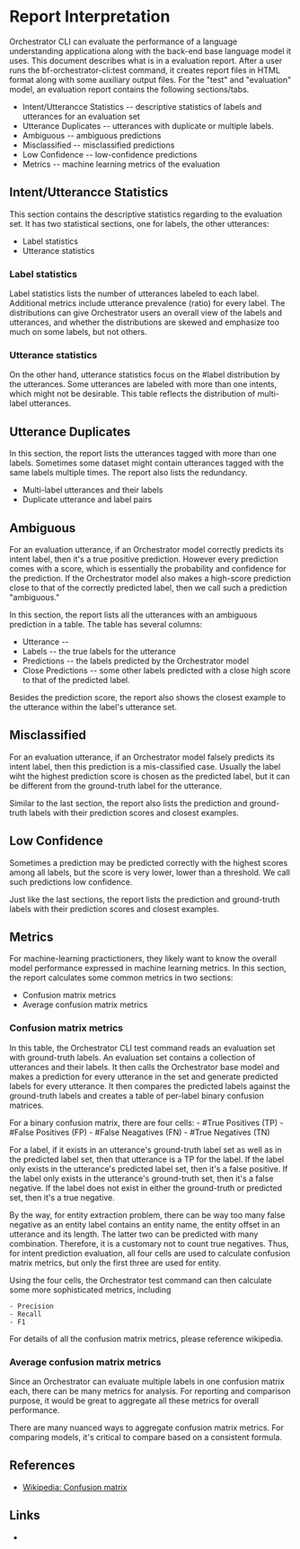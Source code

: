# Report Interpretation

Orchestrator CLI can evaluate the performance of a language understanding applicationa
along with the back-end base language model it uses. This document describes what is in a
evaluation report.
After a user runs the bf-orchestrator-cli:test command, it creates report files in HTML format
along with some auxiliary output files.
For the "test" and "evaluation" model, an evaluation report contains the following sections/tabs.

- Intent/Utterancce Statistics  -- descriptive statistics of labels and utterances for an evaluation set
- Utterance Duplicates          -- utterances with duplicate or multiple labels.
- Ambiguous                     -- ambiguous predictions
- Misclassified                 -- misclassified predictions
- Low Confidence                -- low-confidence predictions
- Metrics                       -- machine learning metrics of the evaluation

## Intent/Utterancce Statistics

This section contains the descriptive statistics regarding to the evaluation set.
It has two statistical sections, one for labels, the other utterances:

- Label statistics
- Utterance statistics

### Label statistics

Label statistics lists the number of utterances labeled to each label.
Additional metrics include utterance prevalence (ratio) for every label.
The distributions can give Orchestrator users an overall view of the labels and utterances,
and whether the distributions are skewed and emphasize too much on some labels, but not others.

### Utterance statistics

On the other hand, utterance statistics focus on the #label distribution by the utterances.
Some utterances are labeled with more than one intents, which might not be desirable.
This table reflects the distribution of multi-label utterances.

## Utterance Duplicates

In this section, the report lists the utterances tagged with more than one labels.
Sometimes some dataset might contain utterances tagged with the same labels multiple times.
The report also lists the redundancy.

- Multi-label utterances and their labels
- Duplicate utterance and label pairs

## Ambiguous

For an evaluation utterance, if an Orchestrator model correctly predicts its intent label, then it's
a true positive prediction. However every prediction comes with a score, which is
essentially the probability and confidence for the prediction.
If the Orchestrator model also makes a high-score prediction close to that of the correctly predicted
label, then we call such a prediction "ambiguous."

In this section, the report lists all the utterances with an ambiguous prediction in a table.
The table has several columns:

- Utterance         --
- Labels            -- the true labels for the utterance
- Predictions       -- the labels predicted by the Orchestrator model
- Close Predictions -- some other labels predicted with a close high score to that of the predicted label. 

Besides the prediction score, the report also shows the closest example to the utterance
within the label's utterance set.

## Misclassified

For an evaluation utterance, if an Orchestrator model falsely predicts its intent label, then
this prediction is a mis-classified case.
Usually the label wiht the highest prediction score is chosen as the predicted label, but
it can be different from the ground-truth label for the utterance.

Similar to the last section, the report also lists the prediction and ground-truth labels with
their prediction scores and closest examples.

## Low Confidence

Sometimes a prediction may be predicted correctly with the highest scores among all labels, but
the score is very lower, lower than a threshold. We call such predictions low confidence.

Just like the last sections, the report lists the prediction and ground-truth labels with
their prediction scores and closest examples.

## Metrics

For machine-learning practictioners, they likely want to know the overall model performance
expressed in machine learning metrics. In this section, the report calculates
some common metrics in two sections:

- Confusion matrix metrics
- Average confusion matrix metrics

### Confusion matrix metrics

In this table, the Orchestrator CLI test command reads an evaluation set with ground-truth labels.
An evaluation set contains a collection of utterances and their labels.
It then calls the Orchestrator base model and makes a prediction for every utterance in the set
and generate predicted labels for every utterance.
It then compares the predicted labels against the ground-truth labels and creates a table of per-label
binary confusion matrices.

For a binary confusion matrix, there are four cells:
    - #True Positives (TP)
    - #False Positives (FP)
    - #False Neagatives (FN)
    - #True Negatives (TN)

For a label, if it exists in an utterance's ground-truth label set as well as in the predicted label set,
then that utterance is a TP for the label.
If the label only exists in the utterance's predicted label set, then it's a false positive.
If the label only exists in the utterance's ground-truth set, then it's a false negative.
If the label does not exist in either the ground-truth or predicted set, then it's a true negative.

By the way, for entity extraction problem, there can be way too many false negative as an entity label
contains an entity name, the entity offset in an utterance and its length. The latter two can be predicted
with many combination. Therefore, it is a customary not to count true negatives.
Thus, for intent prediction evaluation, all four cells are used to calculate confusion matrix metrics,
but only the first three are used for entity.

Using the four cells, the Orchestrator test command can then calculate some
more sophisticated metrics, including

    - Precision
    - Recall
    - F1

For details of all the confusion matrix metrics, please reference wikipedia.

### Average confusion matrix metrics

Since an Orchestrator can evaluate multiple labels in one confusion matrix each, there can be many
metrics for analysis. For reporting and comparison purpose, it would be great to aggregate all
these metrics for overall performance.

There are many nuanced ways to aggregate confusion matrix metrics. For comparing models, it's critical
to compare based on a consistent formula.

## References

- [Wikipedia: Confusion matrix](https://en.wikipedia.org/wiki/Confusion_matrix)

## Links

- [1]:https://aka.ms/bforchestratorcli	"BF Orchestrator CLI"
